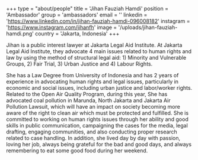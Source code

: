 +++
type = "about/people"
title = 'Jihan Fauziah Hamdi'
position = 'Ambassador'
group = 'ambassadors'
email = ''
linkedin = 'https://www.linkedin.com/in/jihan-fauziah-hamdi-096008182'
instagram = 'https://www.instagram.com/jihanfh'
image = '/uploads/jihan-fauziah-hamdi.png'
country = 'Jakarta, Indonesia'
+++

Jihan is a public interest lawyer at Jakarta Legal Aid Institute. At Jakarta Legal Aid Institute, they advocate 4 main issues related to human rights and law by using the method of structural legal aid: 1) Minority and Vulnerable Groups, 2) Fair Trial, 3) Urban Justice and 4) Labour Rights. 

She has a Law Degree from University of Indonesia and has 2 years of experience in advocating human rights and legal issues, particularly in economic and social issues, including urban justice and labor/worker rights. Related to the Open Air Quality Program, during this year, She has advocated coal pollution in Marunda, North Jakarta and Jakarta Air Pollution Lawsuit, which will have an impact on society becoming more aware of the right to clean air which must be protected and fulfilled. She is committed to working on human rights issues through her ability and good skills in public communication, campaigning the cases for the media, legal drafting, engaging communities, and also conducting proper research related to case handling. In addition, she lived day by day with passion, loving her job, always being grateful for the bad and good days, and always remembering to eat some good food during her weekend. 